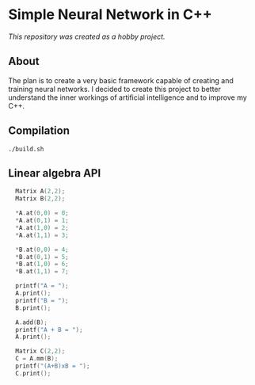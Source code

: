 # Simple Neural Network in C++ 

*This repository was created as a hobby project.*

## About
The plan is to create a very basic framework capable of creating and training neural networks.
I decided to create this project to better understand the inner workings of artificial intelligence and to improve my C++.

## Compilation

``` shell
./build.sh
```

## Linear algebra API
``` c++
  Matrix A(2,2);
  Matrix B(2,2);

  *A.at(0,0) = 0;
  *A.at(0,1) = 1;
  *A.at(1,0) = 2;
  *A.at(1,1) = 3;

  *B.at(0,0) = 4;
  *B.at(0,1) = 5;
  *B.at(1,0) = 6;
  *B.at(1,1) = 7;

  printf("A = ");
  A.print();
  printf("B = ");
  B.print();

  A.add(B);
  printf("A + B = ");
  A.print();

  Matrix C(2,2);
  C = A.mm(B);
  printf("(A+B)xB = ");
  C.print();
```
